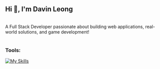 ## Hi 👋, I'm Davin Leong
<br>
A Full Stack Developer passionate about building web applications, real-world solutions, and game development! <br><br>

### Tools:
[![My Skills](https://skillicons.dev/icons?i=js,html,css,ts,python,php,cs,dotnet,git,java,laravel,nextjs)](https://skillicons.dev)

<!--
**davinleong/davinleong** is a ✨ _special_ ✨ repository because its `README.md` (this file) appears on your GitHub profile.

Here are some ideas to get you started:

- 🔭 I’m currently working on ...
- 🌱 I’m currently learning ...
- 👯 I’m looking to collaborate on ...
- 🤔 I’m looking for help with ...
- 💬 Ask me about ...
- 📫 How to reach me: ...
- 😄 Pronouns: ...
- ⚡ Fun fact: ...
-->
